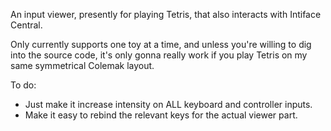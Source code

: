 An input viewer, presently for playing Tetris, that also interacts with Intiface Central.

Only currently supports one toy at a time, and unless you're willing to dig into the source code, it's only gonna really work if you play Tetris on my same symmetrical Colemak layout.

To do:  
* Just make it increase intensity on ALL keyboard and controller inputs.
* Make it easy to rebind the relevant keys for the actual viewer part.